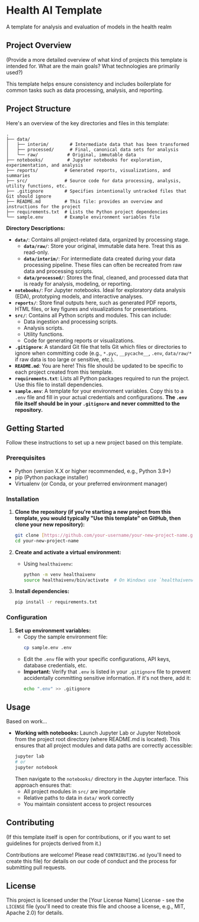 # Health AI Template

A template for analysis and evaluation of models in the health realm

## Project Overview

(Provide a more detailed overview of what kind of projects this template is intended for. What are the main goals? What technologies are primarily used?)

This template helps ensure consistency and includes boilerplate for common tasks such as data processing, analysis, and reporting.

## Project Structure

Here's an overview of the key directories and files in this template:

```
.
├── data/
│   ├── interim/        # Intermediate data that has been transformed
│   ├── processed/      # Final, canonical data sets for analysis
│   └── raw/           # Original, immutable data
├── notebooks/         # Jupyter notebooks for exploration, experimentation, and analysis
├── reports/          # Generated reports, visualizations, and summaries
├── src/              # Source code for data processing, analysis, utility functions, etc.
├── .gitignore        # Specifies intentionally untracked files that Git should ignore
├── README.md         # This file: provides an overview and instructions for the project
├── requirements.txt  # Lists the Python project dependencies
└── sample.env        # Example environment variables file
```

**Directory Descriptions:**

* **`data/`**: Contains all project-related data, organized by processing stage.
    * **`data/raw/`**: Store your original, immutable data here. Treat this as read-only.
    * **`data/interim/`**: For intermediate data created during your data processing pipeline. These files can often be recreated from raw data and processing scripts.
    * **`data/processed/`**: Stores the final, cleaned, and processed data that is ready for analysis, modeling, or reporting.
* **`notebooks/`**: For Jupyter notebooks. Ideal for exploratory data analysis (EDA), prototyping models, and interactive analyses.
* **`reports/`**: Store final outputs here, such as generated PDF reports, HTML files, or key figures and visualizations for presentations.
* **`src/`**: Contains all Python scripts and modules. This can include:
    * Data ingestion and processing scripts.
    * Analysis scripts.
    * Utility functions.
    * Code for generating reports or visualizations.
* **`.gitignore`**: A standard Git file that tells Git which files or directories to ignore when committing code (e.g., `*.pyc`, `__pycache__`, `.env`, `data/raw/*` if raw data is too large or sensitive, etc.).
* **`README.md`**: You are here! This file should be updated to be specific to each project created from this template.
* **`requirements.txt`**: Lists all Python packages required to run the project. Use this file to install dependencies.
* **`sample.env`**: A template for your environment variables. Copy this to a `.env` file and fill in your actual credentials and configurations. **The `.env` file itself should be in your `.gitignore` and never committed to the repository.**

## Getting Started

Follow these instructions to set up a new project based on this template.

### Prerequisites

* Python (version X.X or higher recommended, e.g., Python 3.9+)
* pip (Python package installer)
* Virtualenv (or Conda, or your preferred environment manager)

### Installation

1.  **Clone the repository (if you're starting a new project from this template, you would typically "Use this template" on GitHub, then clone your new repository):**
    ```bash
    git clone [https://github.com/your-username/your-new-project-name.git](https://github.com/your-username/your-new-project-name.git)
    cd your-new-project-name
    ```

2.  **Create and activate a virtual environment:**
    * Using `healthaivenv`:
        ```bash
        python -m venv healthaivenv
        source healthaivenv/bin/activate  # On Windows use `healthaivenv\Scripts\activate`
        ```

3.  **Install dependencies:**
    ```bash
    pip install -r requirements.txt
    ```

### Configuration

1.  **Set up environment variables:**
    * Copy the sample environment file:
        ```bash
        cp sample.env .env
        ```
    * Edit the `.env` file with your specific configurations, API keys, database credentials, etc.
    * **Important:** Verify that `.env` is listed in your `.gitignore` file to prevent accidentally committing sensitive information. If it's not there, add it:
        ```bash
        echo ".env" >> .gitignore
        ```

## Usage

Based on work...

* **Working with notebooks:**
    Launch Jupyter Lab or Jupyter Notebook from the project root directory (where README.md is located). This ensures that all project modules and data paths are correctly accessible:
    ```bash
    jupyter lab
    # or
    jupyter notebook
    ```
    Then navigate to the `notebooks/` directory in the Jupyter interface. This approach ensures that:
    * All project modules in `src/` are importable
    * Relative paths to data in `data/` work correctly
    * You maintain consistent access to project resources

## Contributing

(If this template itself is open for contributions, or if you want to set guidelines for projects derived from it.)

Contributions are welcome! Please read `CONTRIBUTING.md` (you'll need to create this file) for details on our code of conduct and the process for submitting pull requests.

## License

This project is licensed under the [Your License Name] License - see the `LICENSE` file (you'll need to create this file and choose a license, e.g., MIT, Apache 2.0) for details.
